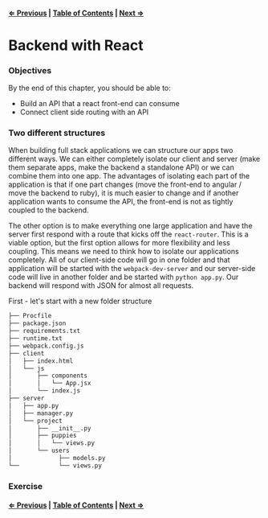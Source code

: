 #### [⇐ Previous](./05-testing.md) | [Table of Contents](./../readme.md) | [Next ⇒](./07-backend_continued.md)

# Backend with React

### Objectives

By the end of this chapter, you should be able to:

- Build an API that a react front-end can consume
- Connect client side routing with an API

### Two different structures

When building full stack applications we can structure our apps two different ways. We can either completely isolate our client and server (make them separate apps, make the backend a standalone API) or we can combine them into one app. The advantages of isolating each part of the application is that if one part changes (move the front-end to angular / move the backend to ruby), it is much easier to change and if another application wants to consume the API, the front-end is not as tightly coupled to the backend. 

The other option is to make everything one large application and have the server first respond with a route that kicks off the `react-router`. This is a viable option, but the first option allows for more flexibility and less coupling. This means we need to think how to isolate our applications completely. All of our client-side code will go in one folder and that application will be started with the `webpack-dev-server` and our server-side code will live in another folder and be started with `python app.py`. Our backend will respond with JSON for almost all requests.

First - let's start with a new folder structure

```sh
├── Procfile
├── package.json
├── requirements.txt
├── runtime.txt
├── webpack.config.js
├── client
│   ├── index.html
│   └── js
│       ├── components
│       │   └── App.jsx
│       └── index.js
├── server
│   ├── app.py
│   ├── manager.py
│   └── project
│       ├── __init__.py
│       ├── puppies
│       │   └── views.py
│       └── users
│             ├── models.py 
└──           └── views.py
```


### Exercise

#### [⇐ Previous](./05-testing.md) | [Table of Contents](./../readme.md) | [Next ⇒](./07-backend_continued.md)